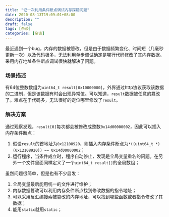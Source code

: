 ```yaml
---
title: "记一次利用条件断点调试内存踩踏问题"
date: 2020-08-13T19:09:01+08:00
description: ""
draft: false
tags: [杂谈]
categories: [杂谈]
---
```


最近遇到一个bug，内存的数据被篡改，但是由于数据频繁变化、时间短（几毫秒更新一次）以及代码极多，无法利用单步调试确定是哪行代码修改了其内存数据。采用内存地址条件断点调试很快就解决了问题。

### 场景描述

有64位整数数组为`uint64_t result[0x10000000]`，外界通过http协议获取该数据的二进制，但是该数据有时会出现异常值。可以知道，`result`数据被任意的篡改了。难点在于代码多，无法很好的定位哪里修改了`result`。

### 解决方案

通过观察发现，`result[0]`每次都会被修改成整数`0x14d00000002`，因此可以插入内存条件断点：

1. 假设`result`的首地址为`0x12108920`，则插入内存条件断点为`*((uint64_t *)(0x12108920)) == 0x14d00000002`；
2. 运行程序，当条件成立时，程序自动停止，发现是全局变量重名的问题。在另外一个文件里面同样定义了一个`uint64_t result[]`的全局数组；

虽然问题很简单，但是也有不少启发：

1. 全局变量最后能用统一的文件进行维护；
2. 内存数据篡改可以利用内存条件断点找到修改数据的指令地址；
3. 可以采用反汇编搜索被篡改的内存地址，可以找到哪些函数或者指令修改了其数据；
3. 能用`static`就用`static`；

